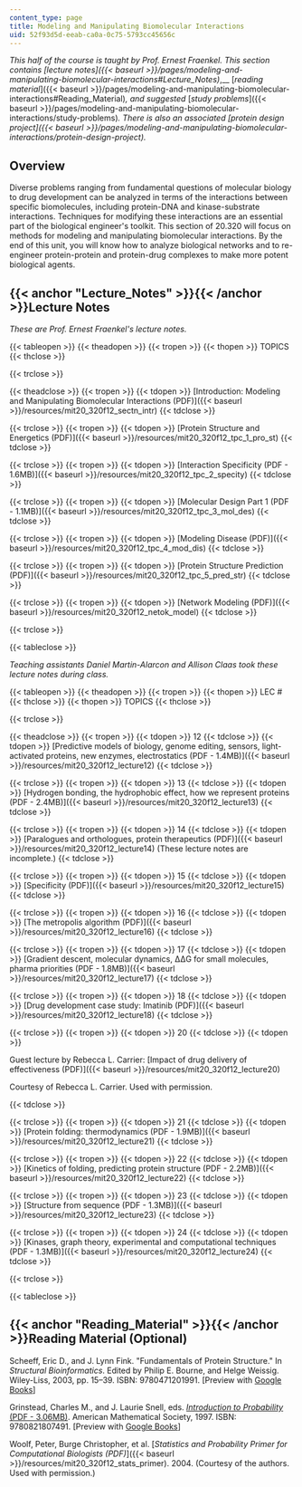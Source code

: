 ```yaml
---
content_type: page
title: Modeling and Manipulating Biomolecular Interactions
uid: 52f93d5d-eeab-ca0a-0c75-5793cc45656c
---
```


_This half of the course is taught by Prof. Ernest Fraenkel. This section contains_ _[_lecture notes_]({{< baseurl >}}/pages/modeling-and-manipulating-biomolecular-interactions#Lecture_Notes)_,__ [_reading material_]({{< baseurl >}}/pages/modeling-and-manipulating-biomolecular-interactions#Reading_Material)_,_ _and suggested_ [_study problems_]({{< baseurl >}}/pages/modeling-and-manipulating-biomolecular-interactions/study-problems)_._ _There is also an associated [protein design project]({{< baseurl >}}/pages/modeling-and-manipulating-biomolecular-interactions/protein-design-project)._

Overview
--------

Diverse problems ranging from fundamental questions of molecular biology to drug development can be analyzed in terms of the interactions between specific biomolecules, including protein-DNA and kinase-substrate interactions. Techniques for modifying these interactions are an essential part of the biological engineer's toolkit. This section of 20.320 will focus on methods for modeling and manipulating biomolecular interactions. By the end of this unit, you will know how to analyze biological networks and to re-engineer protein-protein and protein-drug complexes to make more potent biological agents.

{{< anchor "Lecture_Notes" >}}{{< /anchor >}}Lecture Notes
----------------------------------------------------------

_These are Prof. Ernest Fraenkel's lecture notes._

{{< tableopen >}}
{{< theadopen >}}
{{< tropen >}}
{{< thopen >}}
TOPICS
{{< thclose >}}

{{< trclose >}}

{{< theadclose >}}
{{< tropen >}}
{{< tdopen >}}
[Introduction: Modeling and Manipulating Biomolecular Interactions (PDF)]({{< baseurl >}}/resources/mit20_320f12_sectn_intr)
{{< tdclose >}}

{{< trclose >}}
{{< tropen >}}
{{< tdopen >}}
[Protein Structure and Energetics (PDF)]({{< baseurl >}}/resources/mit20_320f12_tpc_1_pro_st)
{{< tdclose >}}

{{< trclose >}}
{{< tropen >}}
{{< tdopen >}}
[Interaction Specificity (PDF - 1.6MB)]({{< baseurl >}}/resources/mit20_320f12_tpc_2_specity)
{{< tdclose >}}

{{< trclose >}}
{{< tropen >}}
{{< tdopen >}}
[Molecular Design Part 1 (PDF - 1.1MB)]({{< baseurl >}}/resources/mit20_320f12_tpc_3_mol_des)
{{< tdclose >}}

{{< trclose >}}
{{< tropen >}}
{{< tdopen >}}
[Modeling Disease (PDF)]({{< baseurl >}}/resources/mit20_320f12_tpc_4_mod_dis)
{{< tdclose >}}

{{< trclose >}}
{{< tropen >}}
{{< tdopen >}}
[Protein Structure Prediction (PDF)]({{< baseurl >}}/resources/mit20_320f12_tpc_5_pred_str)
{{< tdclose >}}

{{< trclose >}}
{{< tropen >}}
{{< tdopen >}}
[Network Modeling (PDF)]({{< baseurl >}}/resources/mit20_320f12_netok_model)
{{< tdclose >}}

{{< trclose >}}

{{< tableclose >}}

_Teaching assistants Daniel Martin-Alarcon and Allison Claas took these lecture notes during class._

{{< tableopen >}}
{{< theadopen >}}
{{< tropen >}}
{{< thopen >}}
LEC #
{{< thclose >}}
{{< thopen >}}
TOPICS
{{< thclose >}}

{{< trclose >}}

{{< theadclose >}}
{{< tropen >}}
{{< tdopen >}}
12
{{< tdclose >}}
{{< tdopen >}}
[Predictive models of biology, genome editing, sensors, light-activated proteins, new enzymes, electrostatics (PDF - 1.4MB)]({{< baseurl >}}/resources/mit20_320f12_lecture12)
{{< tdclose >}}

{{< trclose >}}
{{< tropen >}}
{{< tdopen >}}
13
{{< tdclose >}}
{{< tdopen >}}
[Hydrogen bonding, the hydrophobic effect, how we represent proteins (PDF - 2.4MB)]({{< baseurl >}}/resources/mit20_320f12_lecture13)
{{< tdclose >}}

{{< trclose >}}
{{< tropen >}}
{{< tdopen >}}
14
{{< tdclose >}}
{{< tdopen >}}
[Paralogues and orthologues, protein therapeutics (PDF)]({{< baseurl >}}/resources/mit20_320f12_lecture14) (These lecture notes are incomplete.)
{{< tdclose >}}

{{< trclose >}}
{{< tropen >}}
{{< tdopen >}}
15
{{< tdclose >}}
{{< tdopen >}}
[Specificity (PDF)]({{< baseurl >}}/resources/mit20_320f12_lecture15)
{{< tdclose >}}

{{< trclose >}}
{{< tropen >}}
{{< tdopen >}}
16
{{< tdclose >}}
{{< tdopen >}}
[The metropolis algorithm (PDF)]({{< baseurl >}}/resources/mit20_320f12_lecture16)
{{< tdclose >}}

{{< trclose >}}
{{< tropen >}}
{{< tdopen >}}
17
{{< tdclose >}}
{{< tdopen >}}
[Gradient descent, molecular dynamics, ΔΔG for small molecules, pharma priorities (PDF - 1.8MB)]({{< baseurl >}}/resources/mit20_320f12_lecture17)
{{< tdclose >}}

{{< trclose >}}
{{< tropen >}}
{{< tdopen >}}
18
{{< tdclose >}}
{{< tdopen >}}
[Drug development case study: Imatinib (PDF)]({{< baseurl >}}/resources/mit20_320f12_lecture18)
{{< tdclose >}}

{{< trclose >}}
{{< tropen >}}
{{< tdopen >}}
20
{{< tdclose >}}
{{< tdopen >}}


Guest lecture by Rebecca L. Carrier: [Impact of drug delivery of effectiveness (PDF)]({{< baseurl >}}/resources/mit20_320f12_lecture20)

Courtesy of Rebecca L. Carrier. Used with permission.


{{< tdclose >}}

{{< trclose >}}
{{< tropen >}}
{{< tdopen >}}
21
{{< tdclose >}}
{{< tdopen >}}
[Protein folding: thermodynamics (PDF - 1.9MB)]({{< baseurl >}}/resources/mit20_320f12_lecture21)
{{< tdclose >}}

{{< trclose >}}
{{< tropen >}}
{{< tdopen >}}
22
{{< tdclose >}}
{{< tdopen >}}
[Kinetics of folding, predicting protein structure (PDF - 2.2MB)]({{< baseurl >}}/resources/mit20_320f12_lecture22)
{{< tdclose >}}

{{< trclose >}}
{{< tropen >}}
{{< tdopen >}}
23
{{< tdclose >}}
{{< tdopen >}}
[Structure from sequence (PDF - 1.3MB)]({{< baseurl >}}/resources/mit20_320f12_lecture23)
{{< tdclose >}}

{{< trclose >}}
{{< tropen >}}
{{< tdopen >}}
24
{{< tdclose >}}
{{< tdopen >}}
[Kinases, graph theory, experimental and computational techniques (PDF - 1.3MB)]({{< baseurl >}}/resources/mit20_320f12_lecture24)
{{< tdclose >}}

{{< trclose >}}

{{< tableclose >}}

{{< anchor "Reading_Material" >}}{{< /anchor >}}Reading Material (Optional)
---------------------------------------------------------------------------

Scheeff, Eric D., and J. Lynn Fink. "Fundamentals of Protein Structure." In _Structural Bioinformatics_. Edited by Philip E. Bourne, and Helge Weissig. Wiley-Liss, 2003, pp. 15–39. ISBN: 9780471201991. \[Preview with [Google Books](http://books.google.com/books?id=4H_ai7ivRIcC&pg=PA15#v=onepage)\]

Grinstead, Charles M., and J. Laurie Snell, eds. [_Introduction to Probability_ (PDF - 3.06MB)](http://www.dartmouth.edu/~chance/teaching_aids/books_articles/probability_book/amsbook.mac.pdf). American Mathematical Society, 1997. ISBN: 9780821807491. \[Preview with [Google Books](http://books.google.com/books?id=14oq4uWGCkwC&pg=PAfrontcover)\]

Woolf, Peter, Burge Christopher, et al. [_Statistics and Probability Primer for Computational Biologists (PDF)_]({{< baseurl >}}/resources/mit20_320f12_stats_primer). 2004. (Courtesy of the authors. Used with permission.)